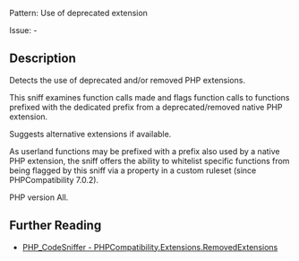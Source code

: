 Pattern: Use of deprecated extension

Issue: -

## Description

Detects the use of deprecated and/or removed PHP extensions.

This sniff examines function calls made and flags function calls to functions
prefixed with the dedicated prefix from a deprecated/removed native PHP extension.

Suggests alternative extensions if available.

As userland functions may be prefixed with a prefix also used by a native
PHP extension, the sniff offers the ability to whitelist specific functions
from being flagged by this sniff via a property in a custom ruleset
(since PHPCompatibility 7.0.2).

PHP version All.

## Further Reading

* [PHP_CodeSniffer - PHPCompatibility.Extensions.RemovedExtensions](https://github.com/PHPCompatibility/PHPCompatibility/tree/develop/PHPCompatibility/Sniffs/Extensions/RemovedExtensionsSniff.php)
